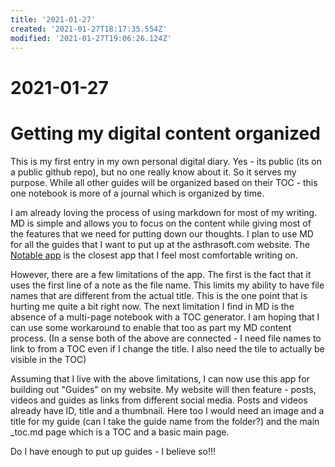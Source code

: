 ```yaml
---
title: '2021-01-27'
created: '2021-01-27T18:17:35.554Z'
modified: '2021-01-27T19:06:26.124Z'
---
```


# 2021-01-27
# Getting my digital content organized

This is my first entry in my own personal digital diary. Yes - its public (its on a public github repo), but no one really know about it. So it serves my purpose. While all other guides will be organized based on their TOC - this one notebook is more of a journal which is organized by time.

I am already loving the process of using markdown for most of my writing. MD is simple and allows you to focus on the content while giving most of the features that we need for putting down our thoughts. I plan to use MD for all the guides that I want to put up at the asthrasoft.com website. The [Notable app](https://notable.app/) is the closest app that I feel most comfortable writing on.

However, there are a few limitations of the app. The first is the fact that it uses the first line of a note as the file name. This limits my ability to have file names that are different from the actual title. This is the one point that is hurting me quite a bit right now. The next limitation I find in MD is the absence of a multi-page notebook with a TOC generator. I am hoping that I can use some workaround to enable that too as part my MD content process. (In a sense both of the above are connected - I need file names to link to from a TOC even if I change the title. I also need the tile to actually be visible in the TOC)

Assuming that I live with the above limitations, I can now use this app for building out "Guides" on my website. My website will then feature - posts, videos and guides as links from different social media. Posts and videos already have ID, title and a thumbnail. Here too I would need an image and a title for my guide (can I take the guide name from the folder?) and the main _toc.md page which is a TOC and a basic main page.

Do I have enough to put up guides - I believe so!!!


